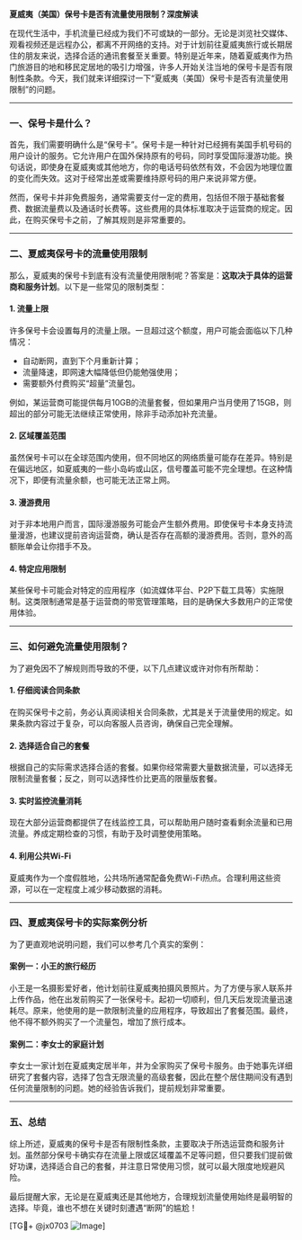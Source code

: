 **夏威夷（美国）保号卡是否有流量使用限制？深度解读**

在现代生活中，手机流量已经成为我们不可或缺的一部分。无论是浏览社交媒体、观看视频还是远程办公，都离不开网络的支持。对于计划前往夏威夷旅行或长期居住的朋友来说，选择合适的通讯套餐至关重要。特别是近年来，随着夏威夷作为热门旅游目的地和移民定居地的吸引力增强，许多人开始关注当地的保号卡是否有限制性条款。今天，我们就来详细探讨一下“夏威夷（美国）保号卡是否有流量使用限制”的问题。

---

### 一、保号卡是什么？

首先，我们需要明确什么是“保号卡”。保号卡是一种针对已经拥有美国手机号码的用户设计的服务。它允许用户在国外保持原有的号码，同时享受国际漫游功能。换句话说，即使身在夏威夷或其他地方，你的电话号码依然有效，不会因为地理位置的变化而失效。这对于经常出差或需要维持原号码的用户来说非常方便。

然而，保号卡并非免费服务，通常需要支付一定的费用，包括但不限于基础套餐费、数据流量费以及通话时长费等。这些费用的具体标准取决于运营商的规定。因此，在购买保号卡之前，了解其规则是非常重要的。

---

### 二、夏威夷保号卡的流量使用限制

那么，夏威夷的保号卡到底有没有流量使用限制呢？答案是：**这取决于具体的运营商和服务计划**。以下是一些常见的限制类型：

#### 1. **流量上限**
许多保号卡会设置每月的流量上限。一旦超过这个额度，用户可能会面临以下几种情况：
- 自动断网，直到下个月重新计算；
- 流量降速，即网速大幅降低但仍能勉强使用；
- 需要额外付费购买“超量”流量包。

例如，某运营商可能提供每月10GB的流量套餐，但如果用户当月使用了15GB，则超出的部分可能无法继续正常使用，除非手动添加补充流量。

#### 2. **区域覆盖范围**
虽然保号卡可以在全球范围内使用，但不同地区的网络质量可能存在差异。特别是在偏远地区，如夏威夷的一些小岛屿或山区，信号覆盖可能不完全理想。在这种情况下，即便有流量余额，也可能无法正常上网。

#### 3. **漫游费用**
对于非本地用户而言，国际漫游服务可能会产生额外费用。即使保号卡本身支持流量漫游，也建议提前咨询运营商，确认是否存在高额的漫游费用。否则，意外的高额账单会让你措手不及。

#### 4. **特定应用限制**
某些保号卡可能会对特定的应用程序（如流媒体平台、P2P下载工具等）实施限制。这类限制通常是基于运营商的带宽管理策略，目的是确保大多数用户的正常使用体验。

---

### 三、如何避免流量使用限制？

为了避免因不了解规则而导致的不便，以下几点建议或许对你有所帮助：

#### 1. **仔细阅读合同条款**
在购买保号卡之前，务必认真阅读相关合同条款，尤其是关于流量使用的规定。如果条款内容过于复杂，可以向客服人员咨询，确保自己完全理解。

#### 2. **选择适合自己的套餐**
根据自己的实际需求选择合适的套餐。如果你经常需要大量数据流量，可以选择无限制流量套餐；反之，则可以选择性价比更高的限量版套餐。

#### 3. **实时监控流量消耗**
现在大部分运营商都提供了在线监控工具，可以帮助用户随时查看剩余流量和已用流量。养成定期检查的习惯，有助于及时调整使用策略。

#### 4. **利用公共Wi-Fi**
夏威夷作为一个度假胜地，公共场所通常配备免费Wi-Fi热点。合理利用这些资源，可以在一定程度上减少移动数据的消耗。

---

### 四、夏威夷保号卡的实际案例分析

为了更直观地说明问题，我们可以参考几个真实的案例：

#### 案例一：小王的旅行经历
小王是一名摄影爱好者，他计划前往夏威夷拍摄风景照片。为了方便与家人联系并上传作品，他在出发前购买了一张保号卡。起初一切顺利，但几天后发现流量迅速耗尽。原来，他使用的是一款限制流量的应用程序，导致超出了套餐范围。最终，他不得不额外购买了一个流量包，增加了旅行成本。

#### 案例二：李女士的家庭计划
李女士一家计划在夏威夷定居半年，并为全家购买了保号卡服务。由于她事先详细研究了套餐内容，选择了包含无限流量的高级套餐，因此在整个居住期间没有遇到任何流量限制的问题。她的经验告诉我们，提前规划非常重要。

---

### 五、总结

综上所述，夏威夷的保号卡是否有限制性条款，主要取决于所选运营商和服务计划。虽然部分保号卡确实存在流量上限或区域覆盖不足等问题，但只要我们提前做好功课，选择适合自己的套餐，并注意日常使用习惯，就可以最大限度地规避风险。

最后提醒大家，无论是在夏威夷还是其他地方，合理规划流量使用始终是最明智的选择。毕竟，谁也不想在关键时刻遭遇“断网”的尴尬！

[TG💪+ @jx0703 ![Image](https://github.com/user-attachments/assets/dbca1d08-cadb-493c-b0ec-ad6f7a83f270)]